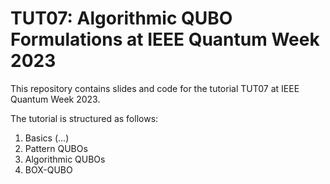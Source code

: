 # TUT07: Algorithmic QUBO Formulations at IEEE Quantum Week 2023

This repository contains slides and code for the tutorial TUT07 at IEEE Quantum Week 2023.

The tutorial is structured as follows:

1. Basics (...)
2. Pattern QUBOs
3. Algorithmic QUBOs
4. BOX-QUBO

